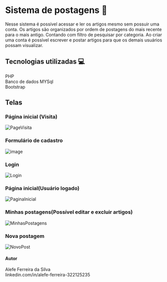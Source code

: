 # Sistema de postagens :newspaper:
Nesse sistema é possível acessar e ler os artigos mesmo sem possuir uma conta. Os artigos são organizados por ordem de postagens do mais recente para o mais antigo. Contando com filtro de pesquisar por categoria. Ao criar uma conta é possível escrever e postar artigos para que os demais usuários possam visualizar.

## Tecnologias utilizadas 💻
PHP <br />
Banco de dados MYSql <br />
Bootstrap

## Telas
### Página inicial (Visita)
![PageVisita](https://github.com/Aleeeeeh/ProjetoDpi/assets/58706720/7fd2b09e-bf85-4a51-8e6d-0d51c442c43f)

### Formulário de cadastro
![image](https://github.com/Aleeeeeh/ProjetoDpi/assets/58706720/83577d52-791d-4640-83ac-2c0b202dd469)

### Login
![Login](https://github.com/Aleeeeeh/ProjetoDpi/assets/58706720/04547cbd-a0bd-402a-8207-602af4660eb9)

### Página inicial(Usuário logado)
![PaginaInicial](https://github.com/Aleeeeeh/ProjetoDpi/assets/58706720/ae9a8a1d-8199-4975-9506-3c6a427c9547)

### Minhas postagens(Possível editar e excluir artigos)
![MinhasPostagens](https://github.com/Aleeeeeh/ProjetoDpi/assets/58706720/a1b21842-ae83-4e9f-afac-5dfd0f0e5e40)

### Nova postagem 
![NovoPost](https://github.com/Aleeeeeh/ProjetoDpi/assets/58706720/089cf672-7548-4939-9247-03cbfa8b910a)

#### Autor
Alefe Ferreira da Silva <br />
linkedin.com/in/alefe-ferreira-322125235




